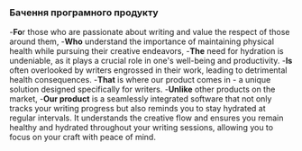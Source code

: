 ### Бачення програмного продукту
-**Fo**r those who are passionate about writing and value the respect of those around them,
-**Who** understand the importance of maintaining physical health while pursuing their creative endeavors,
-**The** need for hydration is undeniable, as it plays a crucial role in one's well-being and productivity.
-**Is** often overlooked by writers engrossed in their work, leading to detrimental health consequences.
-**That** is where our product comes in - a unique solution designed specifically for writers.
-**Unlike** other products on the market,
-**Our product** is a seamlessly integrated software that not only tracks your writing progress but also reminds you to stay hydrated at regular intervals. It understands the creative flow and ensures you remain healthy and hydrated throughout your writing sessions, allowing you to focus on your craft with peace of mind.